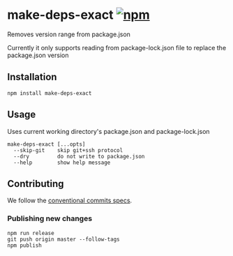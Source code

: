 # make-deps-exact [![npm](https://img.shields.io/npm/v/make-deps-exact)](https://www.npmjs.com/package/make-deps-exact)

Removes version range from package.json

Currently it only supports reading from package-lock.json file to replace the package.json version

## Installation

```shell
npm install make-deps-exact
```

## Usage

Uses current working directory's package.json and package-lock.json

```shell
make-deps-exact [...opts]
  --skip-git    skip git+ssh protocol
  --dry         do not write to package.json
  --help        show help message
```

## Contributing

We follow the [conventional commits specs](https://www.conventionalcommits.org/en/v1.0.0/).

### Publishing new changes

```shell
npm run release
git push origin master --follow-tags
npm publish
```
